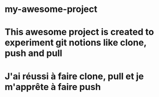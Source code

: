 # my-awesome-project
# This awesome project is created to experiment git notions like clone, push and pull
# J'ai réussi à faire clone, pull et je m'apprête à faire push
